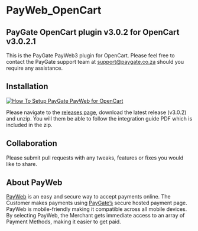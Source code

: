 # PayWeb_OpenCart
## PayGate OpenCart plugin v3.0.2 for OpenCart v3.0.2.1

This is the PayGate PayWeb3 plugin for OpenCart. Please feel free to contact the PayGate support team at support@paygate.co.za should you require any assistance.

## Installation
[![How To Setup PayGate PayWeb for OpenCart](https://www.appinlet.com/wp-content/uploads/2018/09/OpenCart-Integration.jpg)](https://www.youtube.com/watch?v=vP457DVuhGc "How To Setup PayGate PayWeb for OpenCart")

Please navigate to the [releases page](https://github.com/PayGate/PayWeb_OpenCart/releases), download the latest release (v3.0.2) and unzip. You will them be able to follow the integration guide PDF which is included in the zip.

## Collaboration

Please submit pull requests with any tweaks, features or fixes you would like to share.

## About PayWeb

[PayWeb](https://www.paygate.co.za/paygate-products/payweb/) is an easy and secure way to accept payments online. The Customer makes payments using [PayGate’s](https://www.paygate.co.za/) secure hosted payment page. PayWeb is mobile-friendly making it compatible across all mobile devices. By selecting PayWeb, the Merchant gets immediate access to an array of Payment Methods, making it easier to get paid.
